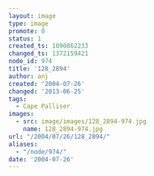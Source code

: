```yaml
---
layout: image
type: image
promote: 0
status: 1
created_ts: 1090862233
changed_ts: 1372159421
node_id: 974
title: '128_2894'
author: anj
created: '2004-07-26'
changed: '2013-06-25'
tags:
  - Cape Palliser
images:
  - src: image/images/128_2894-974.jpg
    name: 128_2894-974.jpg
url: "/2004/07/26/128_2894/"
aliases:
  - "/node/974/"
date: '2004-07-26'
---
```


